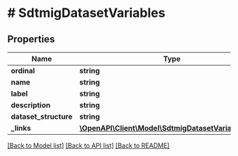# # SdtmigDatasetVariables

## Properties

Name | Type | Description | Notes
------------ | ------------- | ------------- | -------------
**ordinal** | **string** |  | [optional]
**name** | **string** |  | [optional]
**label** | **string** |  | [optional]
**description** | **string** |  | [optional]
**dataset_structure** | **string** |  | [optional]
**_links** | [**\OpenAPI\Client\Model\SdtmigDatasetVariablesLinks**](SdtmigDatasetVariablesLinks.md) |  | [optional]

[[Back to Model list]](../../README.md#models) [[Back to API list]](../../README.md#endpoints) [[Back to README]](../../README.md)
